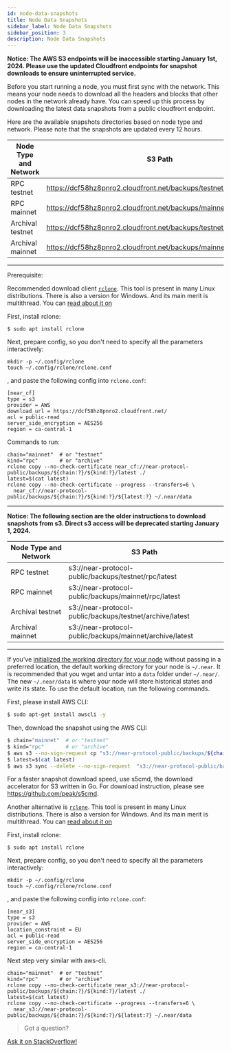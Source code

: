 ```yaml
---
id: node-data-snapshots
title: Node Data Snapshots
sidebar_label: Node Data Snapshots
sidebar_position: 3
description: Node Data Snapshots
---
```


**Notice: The AWS S3 endpoints will be inaccessible starting January 1st, 2024. Please use the updated Cloudfront endpoints for snapshot downloads to ensure uninterrupted service.**

Before you start running a node, you must first sync with the network. This means your node needs to download all the headers and blocks that other nodes in the network already have. You can speed up this process by downloading the latest data snapshots from a public cloudfront endpoint.

Here are the available snapshots directories based on node type and network. Please note that the snapshots are updated every 12 hours.


| Node Type and Network| S3 Path                                                                  |
| -------------------- | ------------------------------------------------------------------------ |
| RPC testnet          | https://dcf58hz8pnro2.cloudfront.net/backups/testnet/rpc/latest          |
| RPC mainnet          | https://dcf58hz8pnro2.cloudfront.net/backups/mainnet/rpc/latest          |
| Archival testnet     | https://dcf58hz8pnro2.cloudfront.net/backups/testnet/archive/latest      |
| Archival mainnet     | https://dcf58hz8pnro2.cloudfront.net/backups/mainnet/archive/latest      |

----
Prerequisite:

Recommended download client [`rclone`](https://rclone.org). 
This tool is present in many Linux distributions. There is also a version for Windows.
And its main merit is multithread.
You can [read about it on](https://rclone.org)

First, install rclone:
```
$ sudo apt install rclone
```
Next, prepare config, so you don't need to specify all the parameters interactively:
```
mkdir -p ~/.config/rclone
touch ~/.config/rclone/rclone.conf
```

, and paste the following config into `rclone.conf`:
```
[near_cf]
type = s3
provider = AWS
download_url = https://dcf58hz8pnro2.cloudfront.net/
acl = public-read
server_side_encryption = AES256
region = ca-central-1

```
Commands to run:
```
chain="mainnet"  # or "testnet"
kind="rpc"       # or "archive"
rclone copy --no-check-certificate near_cf://near-protocol-public/backups/${chain:?}/${kind:?}/latest ./
latest=$(cat latest)
rclone copy --no-check-certificate --progress --transfers=6 \
  near_cf://near-protocol-public/backups/${chain:?}/${kind:?}/${latest:?} ~/.near/data
```

----


**Notice: The following section are the older instructions to download snapshots from s3. Direct s3 access will be deprecated starting January 1, 2024.**


| Node Type and Network| S3 Path                                                       |
| -------------------- | ------------------------------------------------------------- |
| RPC testnet          | s3://near-protocol-public/backups/testnet/rpc/latest          |
| RPC mainnet          | s3://near-protocol-public/backups/mainnet/rpc/latest          |
| Archival testnet     | s3://near-protocol-public/backups/testnet/archive/latest      |
| Archival mainnet     | s3://near-protocol-public/backups/mainnet/archive/latest      |


----


If you've [initialized the working directory for your node](/validator/compile-and-run-a-node#3-initialize-working-directory-1) without passing in a preferred location, the default working directory for your node is `~/.near`. It is recommended that you wget and untar into a `data` folder under `~/.near/`. The new `~/.near/data` is where your node will store historical states and write its state. To use the default location, run the following commands.

First, please install AWS CLI:
```bash
$ sudo apt-get install awscli -y
```

Then, download the snapshot using the AWS CLI:
```bash
$ chain="mainnet"  # or "testnet"
$ kind="rpc"       # or "archive"
$ aws s3 --no-sign-request cp "s3://near-protocol-public/backups/${chain:?}/${kind:?}/latest" .
$ latest=$(cat latest)
$ aws s3 sync --delete --no-sign-request  "s3://near-protocol-public/backups/${chain:?}/${kind:?}/${latest:?}" ~/.near/data
```

For a faster snapshot download speed, use s5cmd, the download accelerator for S3 written in Go. For download instruction, please see https://github.com/peak/s5cmd.

Another alternative is [`rclone`](https://rclone.org). 
This tool is present in many Linux distributions. There is also a version for Windows.
And its main merit is multithread.
You can [read about it on](https://rclone.org)

First, install rclone:
```
$ sudo apt install rclone
```
Next, prepare config, so you don't need to specify all the parameters interactively:
```
mkdir -p ~/.config/rclone
touch ~/.config/rclone/rclone.conf
```

, and paste the following config into `rclone.conf`:
```
[near_s3]
type = s3
provider = AWS
location_constraint = EU
acl = public-read
server_side_encryption = AES256
region = ca-central-1
```
Next step very similar with aws-cli. 
```
chain="mainnet"  # or "testnet"
kind="rpc"       # or "archive"
rclone copy --no-check-certificate near_s3://near-protocol-public/backups/${chain:?}/${kind:?}/latest ./
latest=$(cat latest)
rclone copy --no-check-certificate --progress --transfers=6 \
  near_s3://near-protocol-public/backups/${chain:?}/${kind:?}/${latest:?} ~/.near/data
```

>Got a question?
<a href="https://stackoverflow.com/questions/tagged/nearprotocol">
  <h8>Ask it on StackOverflow!</h8></a>
